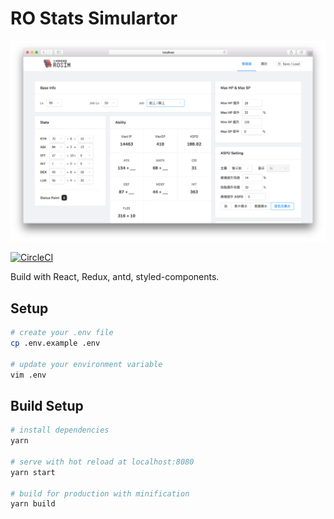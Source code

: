 # RO Stats Simulartor

![demo](images/demo.png)

[![CircleCI](https://circleci.com/gh/jigsawye/rosim/tree/master.svg?style=svg)](https://circleci.com/gh/jigsawye/rosim/tree/master)

Build with React, Redux, antd, styled-components.

## Setup

```bash
# create your .env file
cp .env.example .env

# update your environment variable
vim .env
```

## Build Setup

```bash
# install dependencies
yarn

# serve with hot reload at localhost:8080
yarn start

# build for production with minification
yarn build
```
